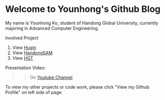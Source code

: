 # Welcome to Younhong's Github Blog

My name is Younhong Ko, student of Handong Global University, currently majoring in Advanced Computer Engineering.

Involved Project
1. View [Hugin](https://younhong.github.io/hugin.github.io/)
2. View [HandongSAM](https://younhong.github.io/HandongSAM_Project/)
3. View [HGT](https://younhong.github.io/HGT/)

Presentation Video:   
>> On [Youtube Channel](https://www.youtube.com/channel/UCRhEP848OdDY7u5qnvKCqNQ)

To view my other projects or code work, please click "View my Github Profile" on left side of page.
